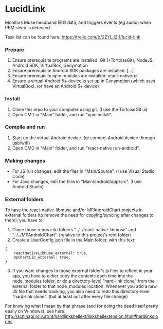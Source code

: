 # LucidLink
Monitors Muse headband EEG data, and triggers events (eg audio) when REM sleep is detected.

Task list can be found here: https://trello.com/b/2ZYLJ2l1/lucid-link

### Prepare

1) Ensure prerequisite programs are installed: Git (+TortoiseGit), NodeJS, Android SDK, VirtualBox, Genymotion  
2) Ensure prerequisite Android SDK packages are installed: [...]  
3) Ensure prerequisite npm modules are installed: react-native-cli  
4) Ensure a virtual Android 5+ device is set up in Genymotion (which uses VirtualBox). (or have an Android 5+ device)  

### Install

1) Clone this repo to your computer using git. (I use the TortoiseGit ui)  
2) Open CMD in "Main" folder, and run "npm install".  

### Compile and run

1) Start up the virtual Android device. (or connect Android device through usb/wifi)  
2) Open CMD in "Main" folder, and run "react-native run-android".  

### Making changes

* For JS (ui) changes, edit the files in "Main/Source". (I use Visual Studio Code)  
* For Java changes, edit the files in "Main/android/app/src". (I use Android Studio)  

### External folders

To have the react-native-libmuse and/or MPAndroidChart projects in external folders (to remove the need for copying/syncing after changes to them), you have to:  
1) Clone those repos into folders "../../react-native-libmuse" and "../../MPAndroidChart". (relative to this project's root folder)  
2) Create a UserConfig.json file in the Main folder, with this text:
```
{
	reactNativeLibMuse_external: true,
	mpChartLib_external: true,
}
```
3) If you want changes to those external folder's js files to reflect in your app, you have to either copy the contents each time into the node_modules folder, or do a directory-level "hard-link clone" from the external folder to that node_modules location. Whenever you add a new JS file that needs tracking, you also need to redo this directory-level "hard-link clone". (but at least not after every file change)

For knowing what I mean by that phrase (and for doing the deed itself pretty easily on Windows), see here: http://schinagl.priv.at/nt/hardlinkshellext/linkshellextension.html#hardlinkclones